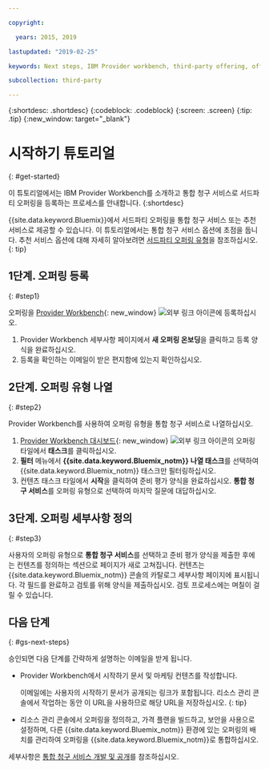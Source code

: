 ```yaml
---

copyright:

  years: 2015, 2019

lastupdated: "2019-02-25"

keywords: Next steps, IBM Provider workbench, third-party offering, offering type

subcollection: third-party

---
```


{:shortdesc: .shortdesc}
{:codeblock: .codeblock}
{:screen: .screen}
{:tip: .tip}
{:new_window: target="_blank"}

# 시작하기 튜토리얼
{: #get-started}

이 튜토리얼에서는 IBM Provider Workbench를 소개하고 통합 청구 서비스로 서드파티 오퍼링을 등록하는 프로세스를 안내합니다.
{:shortdesc}

{{site.data.keyword.Bluemix}}에서 서드파티 오퍼링을 통합 청구 서비스 또는 추천 서비스로 제공할 수 있습니다. 이 튜토리얼에서는 통합 청구 서비스 옵션에 초점을 둡니다. 추천 서비스 옵션에 대해 자세히 알아보려면 [서드파티 오퍼링 유형](/docs/third-party?topic=third-party-offering-types#offering-types)을 참조하십시오.
{: tip}

## 1단계. 오퍼링 등록
{: #step1}

오퍼링을 [Provider Workbench](https://www.ibm.com/marketplace/workbench/){: new_window} ![외부 링크 아이콘](../icons/launch-glyph.svg "외부 링크 아이콘")에 등록하십시오.

1. Provider Workbench 세부사항 페이지에서 **새 오퍼링 온보딩**을 클릭하고 등록 양식을 완료하십시오.
2. 등록을 확인하는 이메일이 받은 편지함에 있는지 확인하십시오.

## 2단계. 오퍼링 유형 나열
{: #step2}

Provider Workbench를 사용하여 오퍼링 유형을 통합 청구 서비스로 나열하십시오.

1. [Provider Workbench 대시보드](https://www.ibm.com/marketplace/workbench/provider/dashboard){: new_window} ![외부 링크 아이콘](../icons/launch-glyph.svg "외부 링크 아이콘")의 오퍼링 타일에서 **태스크**를 클릭하십시오.
2. **필터** 메뉴에서 **{{site.data.keyword.Bluemix_notm}} 나열 태스크**를 선택하여 {{site.data.keyword.Bluemix_notm}} 태스크만 필터링하십시오.
3. 컨텐츠 태스크 타일에서 **시작**을 클릭하여 준비 평가 양식을 완료하십시오. **통합 청구 서비스**를 오퍼링 유형으로 선택하여 마지막 질문에 대답하십시오.

## 3단계. 오퍼링 세부사항 정의
{: #step3}

사용자의 오퍼링 유형으로 **통합 청구 서비스**를 선택하고 준비 평가 양식을 제출한 후에는 컨텐츠를 정의하는 섹션으로 페이지가 새로 고쳐집니다. 컨텐츠는 {{site.data.keyword.Bluemix_notm}} 콘솔의 카탈로그 세부사항 페이지에 표시됩니다. 각 필드를 완료하고 검토를 위해 양식을 제출하십시오. 검토 프로세스에는 며칠이 걸릴 수 있습니다.

## 다음 단계
{: #gs-next-steps}

승인되면 다음 단계를 간략하게 설명하는 이메일을 받게 됩니다.

* Provider Workbench에서 시작하기 문서 및 마케팅 컨텐츠를 작성합니다.

  이메일에는 사용자의 시작하기 문서가 공개되는 링크가 포함됩니다. 리소스 관리 콘솔에서 작업하는 동안 이 URL을 사용하므로 해당 URL을 저장하십시오. 
  {: tip}

* 리소스 관리 콘솔에서 오퍼링을 정의하고, 가격 플랜을 빌드하고, 보안을 사용으로 설정하며, 다른 {{site.data.keyword.Bluemix_notm}} 환경에 있는 오퍼링의 배치를 관리하여 오퍼링을 {{site.data.keyword.Bluemix_notm}}로 통합하십시오. 

세부사항은 [통합 청구 서비스 개발 및 공개](/docs/third-party?topic=third-party-overview#overview)를 참조하십시오. 
